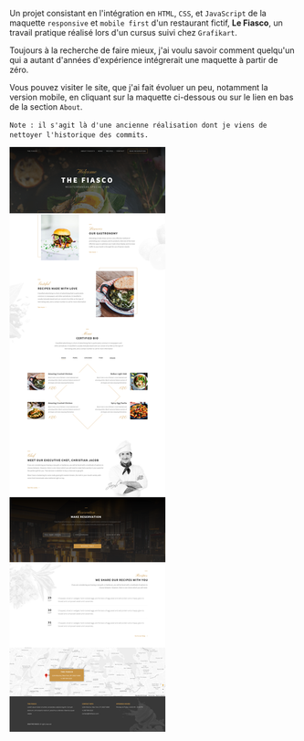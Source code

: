 Un projet consistant en l'intégration en `HTML`, `CSS`, et `JavaScript` de la maquette `responsive` et `mobile first` d'un restaurant fictif, **Le Fiasco**, un travail pratique réalisé lors d'un cursus suivi chez `Grafikart`.

Toujours à la recherche de faire mieux, j'ai voulu savoir comment quelqu'un qui a autant d'années d'expérience intégrerait une maquette à partir de zéro. 

Vous pouvez visiter le site, que j'ai fait évoluer un peu, notamment la version mobile, en cliquant sur la maquette ci-dessous ou sur le lien en bas de la section `About`.

`Note : il s'agit là d'une ancienne réalisation dont je viens de nettoyer l'historique des commits.`

<a href="https://yousoumar.github.io/le-fiasco/"><img src ="screenshot.png"></img></a>

